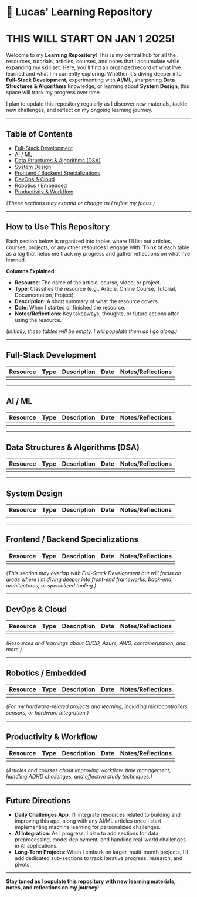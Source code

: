 # 🌱 Lucas' Learning Repository

# THIS WILL START ON JAN 1 2025!

Welcome to my **Learning Repository**! This is my central hub for all the resources, tutorials, articles, courses, and notes that I accumulate while expanding my skill set. Here, you'll find an organized record of what I've learned and what I'm currently exploring. Whether it's diving deeper into **Full-Stack Development**, experimenting with **AI/ML**, sharpening **Data Structures & Algorithms** knowledge, or learning about **System Design**, this space will track my progress over time.

I plan to update this repository regularly as I discover new materials, tackle new challenges, and reflect on my ongoing learning journey.

---

## Table of Contents

- [Full-Stack Development](#full-stack-development)
- [AI / ML](#ai--ml)
- [Data Structures & Algorithms (DSA)](#data-structures--algorithms-dsa)
- [System Design](#system-design)
- [Frontend / Backend Specializations](#frontend--backend-specializations)
- [DevOps & Cloud](#devops--cloud)
- [Robotics / Embedded](#robotics--embedded)
- [Productivity & Workflow](#productivity--workflow)

*(These sections may expand or change as I refine my focus.)*

---

## How to Use This Repository

Each section below is organized into tables where I’ll list out articles, courses, projects, or any other resources I engage with. Think of each table as a log that helps me track my progress and gather reflections on what I’ve learned.

**Columns Explained**:  
- **Resource**: The name of the article, course, video, or project.  
- **Type**: Classifies the resource (e.g., Article, Online Course, Tutorial, Documentation, Project).  
- **Description**: A short summary of what the resource covers.  
- **Date**: When I started or finished the resource.  
- **Notes/Reflections**: Key takeaways, thoughts, or future actions after using the resource.

*(Initially, these tables will be empty. I will populate them as I go along.)*

---

## Full-Stack Development

| Resource | Type | Description | Date | Notes/Reflections |
|----------|------|-------------|------|-------------------|
|          |      |             |      |                   |

---

## AI / ML

| Resource | Type | Description | Date | Notes/Reflections |
|----------|------|-------------|------|-------------------|
|          |      |             |      |                   |

---

## Data Structures & Algorithms (DSA)

| Resource | Type | Description | Date | Notes/Reflections |
|----------|------|-------------|------|-------------------|
|          |      |             |      |                   |

---

## System Design

| Resource | Type | Description | Date | Notes/Reflections |
|----------|------|-------------|------|-------------------|
|          |      |             |      |                   |

---

## Frontend / Backend Specializations

| Resource | Type | Description | Date | Notes/Reflections |
|----------|------|-------------|------|-------------------|
|          |      |             |      |                   |

*(This section may overlap with Full-Stack Development but will focus on areas where I'm diving deeper into front-end frameworks, back-end architectures, or specialized tooling.)*

---

## DevOps & Cloud

| Resource | Type | Description | Date | Notes/Reflections |
|----------|------|-------------|------|-------------------|
|          |      |             |      |                   |

*(Resources and learnings about CI/CD, Azure, AWS, containerization, and more.)*

---

## Robotics / Embedded

| Resource | Type | Description | Date | Notes/Reflections |
|----------|------|-------------|------|-------------------|
|          |      |             |      |                   |

*(For my hardware-related projects and learning, including microcontrollers, sensors, or hardware integration.)*

---

## Productivity & Workflow

| Resource | Type | Description | Date | Notes/Reflections |
|----------|------|-------------|------|-------------------|
|          |      |             |      |                   |

*(Articles and courses about improving workflow, time management, handling ADHD challenges, and effective study techniques.)*

---

## Future Directions

- **Daily Challenges App**: I’ll integrate resources related to building and improving this app, along with any AI/ML articles once I start implementing machine learning for personalized challenges.
- **AI Integration**: As I progress, I plan to add sections for data preprocessing, model deployment, and handling real-world challenges in AI applications.
- **Long-Term Projects**: When I embark on larger, multi-month projects, I’ll add dedicated sub-sections to track iterative progress, research, and pivots.

---

**Stay tuned as I populate this repository with new learning materials, notes, and reflections on my journey!**
